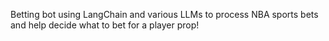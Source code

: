 Betting bot using LangChain and various LLMs to process NBA sports bets and help decide what to bet for a player prop!

